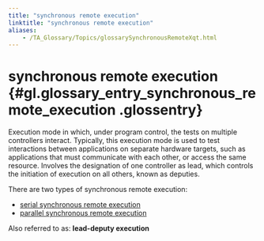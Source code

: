 ```yaml
--- 
title: "synchronous remote execution"
linktitle: "synchronous remote execution"
aliases: 
    - /TA_Glossary/Topics/glossarySynchronousRemoteXqt.html
---
```

# synchronous remote execution {#gl.glossary_entry_synchronous_remote_execution .glossentry}

Execution mode in which, under program control, the tests on multiple controllers interact. Typically, this execution mode is used to test interactions between applications on separate hardware targets, such as applications that must communicate with each other, or access the same resource. Involves the designation of one controller as lead, which controls the initiation of execution on all others, known as deputies.

There are two types of synchronous remote execution:

-   [serial synchronous remote execution](glossarySerialSynchronousRemoteXqt.html)
-   [parallel synchronous remote execution](glossaryParallelSynchronousRemoteXqt.html)

Also referred to as: **lead-deputy execution**

